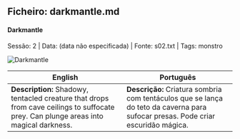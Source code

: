 ## Ficheiro: darkmantle.md

#### Darkmantle

Sessão: 2 | Data: (data não especificada) | Fonte: s02.txt | Tags: monstro

![Darkmantle](monster_blank.png)

| English | Português |
|---------|-----------|
| **Description:** Shadowy, tentacled creature that drops from cave ceilings to suffocate prey. Can plunge areas into magical darkness. | **Descrição:** Criatura sombria com tentáculos que se lança do teto da caverna para sufocar presas. Pode criar escuridão mágica. |



















